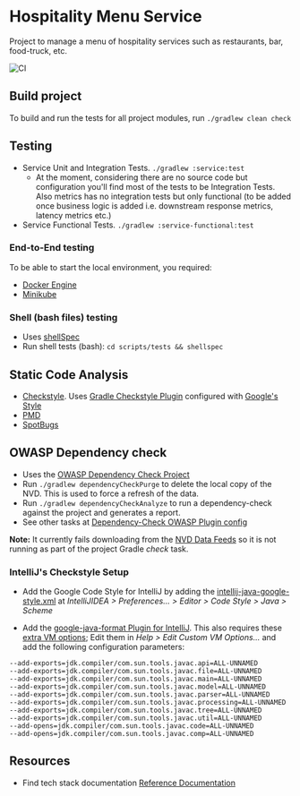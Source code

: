 # Hospitality Menu Service
Project to manage a menu of hospitality services such as restaurants, bar, food-truck, etc.

![CI](https://github.com/rauligs/hospitality-menu-service/actions/workflows/ci.yml/badge.svg)

## Build project
To build and run the tests for all project modules, run `./gradlew clean check`

## Testing
- Service Unit and Integration Tests. `./gradlew :service:test`
  - At the moment, considering there are no source code but configuration you'll find most of the
  tests to be Integration Tests. Also metrics has no integration tests but only functional (to be
  added once business logic is added i.e. downstream response metrics, latency metrics etc.)
- Service Functional Tests. `./gradlew :service-functional:test`

### End-to-End testing
To be able to start the local environment, you required:
* [Docker Engine](https://docs.docker.com/engine/install/)
* [Minikube](https://kubernetes.io/docs/tasks/tools/)

### Shell (bash files) testing
* Uses [shellSpec](https://github.com/shellspec/shellspec)
* Run shell tests (bash): `cd scripts/tests && shellspec`

## Static Code Analysis
* [Checkstyle](https://checkstyle.sourceforge.io). Uses [Gradle Checkstyle Plugin](https://docs.gradle.org/current/userguide/checkstyle_plugin.html) 
configured with [Google's Style](https://checkstyle.sourceforge.io/google_style.html)
* [PMD](https://pmd.github.io/)
* [SpotBugs](https://spotbugs.github.io/)

## OWASP Dependency check
* Uses the [OWASP Dependency Check Project](https://owasp.org/www-project-dependency-check/)
* Run `./gradlew dependencyCheckPurge` to delete the local copy of the NVD. This is used to force a 
refresh of the data.
* Run `./gradlew dependencyCheckAnalyze` to run a dependency-check against the project and generates 
a report.
* See other tasks at [Dependency-Check OWASP Plugin config](https://jeremylong.github.io/DependencyCheck/dependency-check-gradle/configuration.html)

**Note:** It currently fails downloading from the [NVD Data Feeds](https://nvd.nist.gov/vuln/data-feeds)
so it is not running as part of the project Gradle _check_ task.

### IntelliJ's Checkstyle Setup
- Add the Google Code Style for IntelliJ by adding the
[intellij-java-google-style.xml](https://github.com/google/styleguide/blob/gh-pages/intellij-java-google-style.xml) 
at _IntelliJIDEA > Preferences... > Editor > Code Style > Java > Scheme_

- Add the [google-java-format Plugin for IntelliJ](https://github.com/google/google-java-format). 
This also requires these [extra VM options](https://github.com/google/google-java-format/issues/787); 
Edit them in _Help > Edit Custom VM Options..._ and add the following configuration parameters:
```
--add-exports=jdk.compiler/com.sun.tools.javac.api=ALL-UNNAMED
--add-exports=jdk.compiler/com.sun.tools.javac.file=ALL-UNNAMED
--add-exports=jdk.compiler/com.sun.tools.javac.main=ALL-UNNAMED
--add-exports=jdk.compiler/com.sun.tools.javac.model=ALL-UNNAMED
--add-exports=jdk.compiler/com.sun.tools.javac.parser=ALL-UNNAMED
--add-exports=jdk.compiler/com.sun.tools.javac.processing=ALL-UNNAMED
--add-exports=jdk.compiler/com.sun.tools.javac.tree=ALL-UNNAMED
--add-exports=jdk.compiler/com.sun.tools.javac.util=ALL-UNNAMED
--add-opens=jdk.compiler/com.sun.tools.javac.code=ALL-UNNAMED
--add-opens=jdk.compiler/com.sun.tools.javac.comp=ALL-UNNAMED
```

## Resources
* Find tech stack documentation [Reference Documentation](./docs/reference.md)